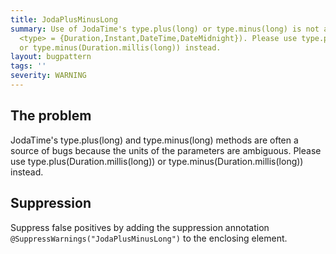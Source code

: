 ```yaml
---
title: JodaPlusMinusLong
summary: Use of JodaTime's type.plus(long) or type.minus(long) is not allowed (where
  <type> = {Duration,Instant,DateTime,DateMidnight}). Please use type.plus(Duration.millis(long))
  or type.minus(Duration.millis(long)) instead.
layout: bugpattern
tags: ''
severity: WARNING
---
```


<!--
*** AUTO-GENERATED, DO NOT MODIFY ***
To make changes, edit the @BugPattern annotation or the explanation in docs/bugpattern.
-->


## The problem
JodaTime's type.plus(long) and type.minus(long) methods are often a source of bugs because the units of the parameters are ambiguous. Please use type.plus(Duration.millis(long)) or type.minus(Duration.millis(long)) instead.

## Suppression
Suppress false positives by adding the suppression annotation `@SuppressWarnings("JodaPlusMinusLong")` to the enclosing element.

